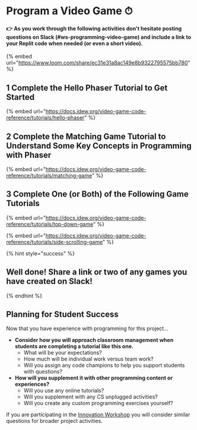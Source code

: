 # Program a Video Game ⏱

#### **👉 As you work through the following activities don't hesitate posting questions on Slack \(\#ws-programming-video-game\) and include a link to your Replit code when needed \(or even a short video\).**

{% embed url="https://www.loom.com/share/ec31e31a8ac149e8b9322795575bb780" %}

## 1 Complete the Hello Phaser Tutorial to Get Started

{% embed url="https://docs.idew.org/video-game-code-reference/tutorials/hello-phaser" %}

## 2 Complete the Matching Game Tutorial to Understand Some Key Concepts in Programming with Phaser

{% embed url="https://docs.idew.org/video-game-code-reference/tutorials/matching-game" %}

## 3 Complete One \(or Both\) of the Following Game Tutorials

{% embed url="https://docs.idew.org/video-game-code-reference/tutorials/top-down-game" %}

{% embed url="https://docs.idew.org/video-game-code-reference/tutorials/side-scrolling-game" %}

{% hint style="success" %}
## Well done! Share a link or two of any games you have created on Slack!
{% endhint %}

## Planning for Student Success

Now that you have experience with programming for this project...

* **Consider how you will approach classroom management when students are completing a tutorial like this one.** 
  * What will be your expectations? 
  * How much will be individual work versus team work?
  * Will you assign any code champions to help you support students with questions?
* **How will you supplement it with other programming content or experiences?**
  * Will you use any online tutorials?
  * Will you supplement with any CS unplugged activities?
  * Will you create any custom programming exercises yourself?

If you are participating in the [Innovation Workshop](../../cxd-innovation-workshop/full-experience.md) you will consider similar questions for broader project activities.


